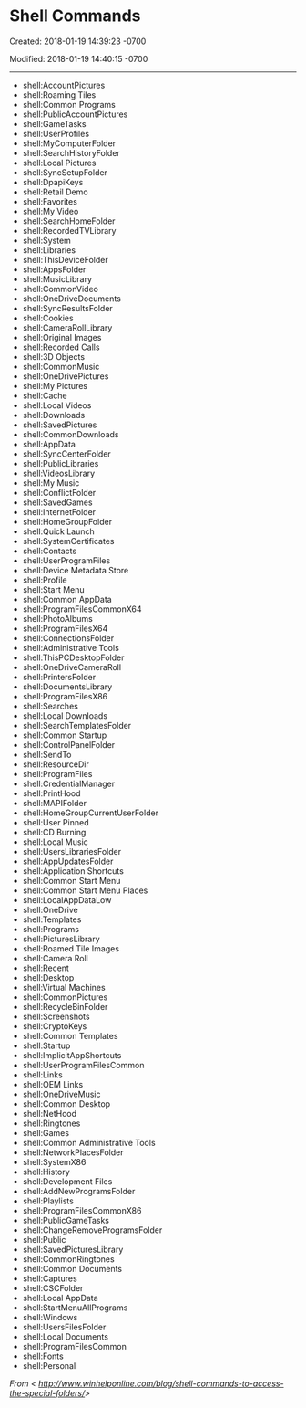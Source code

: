 # Shell Commands

Created: 2018-01-19 14:39:23 -0700

Modified: 2018-01-19 14:40:15 -0700

---

- shell:AccountPictures
- shell:Roaming Tiles
- shell:Common Programs
- shell:PublicAccountPictures
- shell:GameTasks
- shell:UserProfiles
- shell:MyComputerFolder
- shell:SearchHistoryFolder
- <span class="mark">shell:Local Pictures</span>
- shell:SyncSetupFolder
- shell:DpapiKeys
- <span class="mark">shell:Retail Demo</span>
- shell:Favorites
- shell:My Video
- shell:SearchHomeFolder
- shell:RecordedTVLibrary
- shell:System
- shell:Libraries
- <span class="mark">shell:ThisDeviceFolder</span>
- shell:AppsFolder
- shell:MusicLibrary
- shell:CommonVideo
- <span class="mark">shell:OneDriveDocuments</span>
- shell:SyncResultsFolder
- shell:Cookies
- <span class="mark">shell:CameraRollLibrary</span>
- shell:Original Images
- <span class="mark">shell:Recorded Calls</span>
- <span class="mark">shell:3D Objects</span>
- shell:CommonMusic
- <span class="mark">shell:OneDrivePictures</span>
- shell:My Pictures
- shell:Cache
- <span class="mark">shell:Local Videos</span>
- shell:Downloads
- <span class="mark">shell:SavedPictures</span>
- shell:CommonDownloads
- shell:AppData
- shell:SyncCenterFolder
- shell:PublicLibraries
- shell:VideosLibrary
- shell:My Music
- shell:ConflictFolder
- shell:SavedGames
- shell:InternetFolder
- shell:HomeGroupFolder
- shell:Quick Launch
- shell:SystemCertificates
- shell:Contacts
- shell:UserProgramFiles
- shell:Device Metadata Store
- shell:Profile
- shell:Start Menu
- shell:Common AppData
- <span class="mark">shell:ProgramFilesCommonX64</span>
- shell:PhotoAlbums
- <span class="mark">shell:ProgramFilesX64</span>
- shell:ConnectionsFolder
- shell:Administrative Tools
- shell:ThisPCDesktopFolder
- <span class="mark">shell:OneDriveCameraRoll</span>
- shell:PrintersFolder
- shell:DocumentsLibrary
- shell:ProgramFilesX86
- shell:Searches
- <span class="mark">shell:Local Downloads</span>
- shell:SearchTemplatesFolder
- shell:Common Startup
- shell:ControlPanelFolder
- shell:SendTo
- shell:ResourceDir
- shell:ProgramFiles
- shell:CredentialManager
- shell:PrintHood
- shell:MAPIFolder
- shell:HomeGroupCurrentUserFolder
- shell:User Pinned
- shell:CD Burning
- <span class="mark">shell:Local Music</span>
- shell:UsersLibrariesFolder
- shell:AppUpdatesFolder
- shell:Application Shortcuts
- shell:Common Start Menu
- <span class="mark">shell:Common Start Menu Places</span>
- shell:LocalAppDataLow
- shell:OneDrive
- shell:Templates
- shell:Programs
- shell:PicturesLibrary
- shell:Roamed Tile Images
- shell:Camera Roll
- shell:Recent
- shell:Desktop
- <span class="mark">shell:Virtual Machines</span>
- shell:CommonPictures
- shell:RecycleBinFolder
- shell:Screenshots
- shell:CryptoKeys
- shell:Common Templates
- shell:Startup
- shell:ImplicitAppShortcuts
- shell:UserProgramFilesCommon
- shell:Links
- shell:OEM Links
- <span class="mark">shell:OneDriveMusic</span>
- shell:Common Desktop
- shell:NetHood
- shell:Ringtones
- shell:Games
- shell:Common Administrative Tools
- shell:NetworkPlacesFolder
- shell:SystemX86
- shell:History
- <span class="mark">shell:Development Files</span>
- shell:AddNewProgramsFolder
- shell:Playlists
- shell:ProgramFilesCommonX86
- shell:PublicGameTasks
- shell:ChangeRemoveProgramsFolder
- shell:Public
- <span class="mark">shell:SavedPicturesLibrary</span>
- shell:CommonRingtones
- shell:Common Documents
- <span class="mark">shell:Captures</span>
- shell:CSCFolder
- shell:Local AppData
- shell:StartMenuAllPrograms
- shell:Windows
- shell:UsersFilesFolder
- <span class="mark">shell:Local Documents</span>
- shell:ProgramFilesCommon
- shell:Fonts
- shell:Personal

*From < <http://www.winhelponline.com/blog/shell-commands-to-access-the-special-folders/>>*
